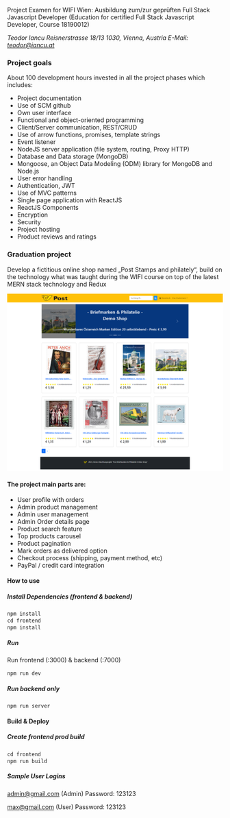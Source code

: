 Project Examen for WIFI Wien: Ausbildung zum/zur geprüften Full Stack Javascript Developer  (Education for certified Full Stack Javascript Developer, Course 18190012)

*Teodor Iancu
Reisnerstrasse 18/13
1030, Vienna, Austria
E-Mail: teodor@iancu.at*

### Project goals
About 100 development hours invested in all the project phases which includes:
- Project documentation
- Use of SCM github
- Own user interface
- Functional and object-oriented programming
- Client/Server communication, REST/CRUD
- Use of arrow functions, promises, template strings
- Event listener
- NodeJS server application (file system, routing, Proxy HTTP)
- Database and Data storage (MongoDB)
- Mongoose, an Object Data Modeling (ODM) library for MongoDB and Node.js
- User error handling
- Authentication, JWT
- Use of MVC patterns
- Single page application with ReactJS
- ReactJS Components
- Encryption
- Security
- Project hosting
- Product reviews and ratings

### Graduation project
Develop a fictitious online shop named „Post Stamps and philately“, build on the technology what was taught during the WIFI course on top of the latest MERN stack technology and Redux

![Post Stamps and philately!](./frontend/src/assets/PostOnlineShop.png "Post Stamps and philately")

#### The project main parts are:

- User profile with orders
- Admin product management
- Admin user management
- Admin Order details page
- Product search feature
- Top products carousel
- Product pagination
- Mark orders as delivered option
- Checkout process (shipping, payment method, etc)
- PayPal / credit card integration

#### How to use
##### Install Dependencies (frontend & backend)
```
npm install
cd frontend
npm install
```

##### Run
Run frontend (:3000) & backend (:7000)
```
npm run dev
```

##### Run backend only
```
npm run server
```

#### Build & Deploy

##### Create frontend prod build
```
cd frontend
npm run build
```
##### Sample User Logins
admin@gmail.com (Admin) 
Password: 123123

max@gmail.com (User)
Password: 123123
